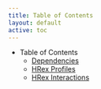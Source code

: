 ```yaml
---
title: Table of Contents
layout: default
active: toc
---
```


* Table of Contents
    * <a href="Dependencies.html">Dependencies</a>
    * <a href="HRex_Profiles.html">HRex Profiles</a>
    * <a href="HRex_Interactions.html">HRex Interactions</a>
